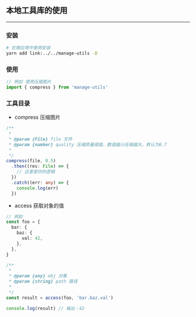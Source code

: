 ## 本地工具库的使用

---

### 安装

```bash
# 在微应用中使用安装
yarn add link:../../manage-utils -D
```

### 使用

```ts
// 例如 使用压缩图片
import { compress } from 'manage-utils'
```

### 工具目录

- compress 压缩图片

```ts
/**
 *
 * @param {File} file 文件
 * @param {number} quality 压缩质量阈值，数值越小压缩越大，默认为0.7
 *
 */
compress(file, 0.5)
  .then((res: File) => {
    // 这里是你的逻辑
  })
  .catch((err: any) => {
    console.log(err)
  })
```

- access 获取对象的值

```ts
// 例如
const foo = {
  bar: {
    baz: {
      val: 42,
    },
  },
}

/**
 *
 * @param {any} obj 对象
 * @param {string} path 路径
 *
 */
const result = access(foo, 'bar.baz.val')

console.log(result) // 输出：42
```
